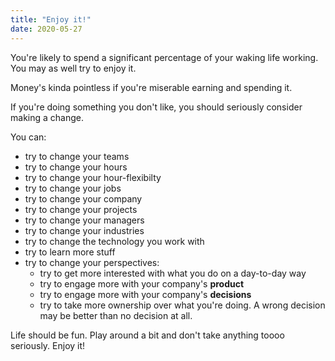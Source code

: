 ```yaml
---
title: "Enjoy it!"
date: 2020-05-27
---
```


You're likely to spend a significant percentage of your waking life working. You may as well try to enjoy it.

Money's kinda pointless if you're miserable earning and spending it.

If you're doing something you don't like, you should seriously consider making a change.

You can:

- try to change your teams
- try to change your hours
- try to change your hour-flexibilty
- try to change your jobs
- try to change your company
- try to change your projects
- try to change your managers
- try to change your industries
- try to change the technology you work with
- try to learn more stuff
- try to change your perspectives:
  - try to get more interested with what you do on a day-to-day way
  - try to engage more with your company's **product**
  - try to engage more with your company's **decisions**
  - try to take more ownership over what you're doing. A wrong decision may be better than no decision at all.

Life should be fun. Play around a bit and don't take anything toooo seriously. Enjoy it!
